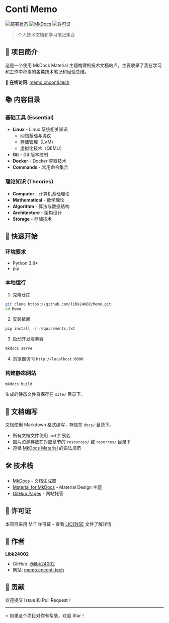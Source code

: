 # Conti Memo

[![部署状态](https://img.shields.io/badge/部署-在线-success)](https://memo.cnconti.tech)
[![MkDocs](https://img.shields.io/badge/MkDocs-Material-blue)](https://squidfunk.github.io/mkdocs-material/)
[![许可证](https://img.shields.io/badge/license-MIT-green)](LICENSE)

> 个人技术文档和学习笔记集合

## 📖 项目简介

这是一个使用 MkDocs Material 主题构建的技术文档站点，主要收录了我在学习和工作中积累的各类技术笔记和经验总结。

🔗 **在线访问**: [memo.cnconti.tech](https://memo.cnconti.tech)

## 📚 内容目录

### 基础工具 (Essential)
- **Linux** - Linux 系统相关知识
  - 网络基础与协议
  - 存储管理（LVM）
  - 虚拟化技术（QEMU）
- **Git** - Git 版本控制
- **Docker** - Docker 容器技术
- **Commands** - 常用命令集合

### 理论知识 (Theories)
- **Computer** - 计算机基础理论
- **Mathematical** - 数学理论
- **Algorithm** - 算法与数据结构
- **Architecture** - 架构设计
- **Storage** - 存储技术

## 🚀 快速开始

### 环境要求

- Python 3.8+
- pip

### 本地运行

1. 克隆仓库
```bash
git clone https://github.com/libk24002/Memo.git
cd Memo
```

2. 安装依赖
```bash
pip install -r requirements.txt
```

3. 启动开发服务器
```bash
mkdocs serve
```

4. 浏览器访问 `http://localhost:8000`

### 构建静态网站

```bash
mkdocs build
```

生成的静态文件将保存在 `site/` 目录下。

## 📝 文档编写

文档使用 Markdown 格式编写，存放在 `docs/` 目录下。

- 所有文档文件使用 `.md` 扩展名
- 图片资源存放在对应章节的 `resources/` 或 `resorces/` 目录下
- 遵循 [MkDocs Material](https://squidfunk.github.io/mkdocs-material/) 的语法规范

## 🛠️ 技术栈

- [MkDocs](https://www.mkdocs.org/) - 文档生成器
- [Material for MkDocs](https://squidfunk.github.io/mkdocs-material/) - Material Design 主题
- [GitHub Pages](https://pages.github.com/) - 网站托管

## 📄 许可证

本项目采用 MIT 许可证 - 查看 [LICENSE](LICENSE) 文件了解详情

## 👤 作者

**Libk24002**

- GitHub: [@libk24002](https://github.com/libk24002)
- 网站: [memo.cnconti.tech](https://memo.cnconti.tech)

## 🤝 贡献

欢迎提交 Issue 和 Pull Request！

---

⭐ 如果这个项目对你有帮助，欢迎 Star！
